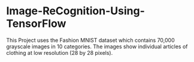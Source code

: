 # Image-ReCognition-Using-TensorFlow
This Project uses the Fashion MNIST dataset which contains 70,000 grayscale images in 10 categories. The images show individual articles of clothing at low resolution (28 by 28 pixels).
